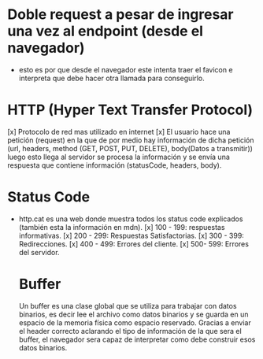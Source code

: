 # Doble request a pesar de ingresar una vez al endpoint (desde el navegador)

- esto es por que desde el navegador este intenta traer el favicon e interpreta que debe hacer otra llamada para conseguirlo.

# HTTP (Hyper Text Transfer Protocol)

[x] Protocolo de red mas utilizado en internet
[x] El usuario hace una petición (request) en la que de por medio hay información de dicha petición (url, headers, method (GET, POST, PUT, DELETE), body(Datos a transmitir)) luego esto llega al servidor se procesa la información y se envía una respuesta que contiene información (statusCode, headers, body).

# Status Code

- http.cat es una web donde muestra todos los status code explicados (también esta la información en mdn).
  [x] 100 - 199: respuestas informativas.
  [x] 200 - 299: Respuestas Satisfactorias.
  [x] 300 - 399: Redirecciones.
  [x] 400 - 499: Errores del cliente.
  [x] 500- 599: Errores del servidor.

  # Buffer

  Un buffer es una clase global que se utiliza para trabajar con datos binarios, es decir lee el archivo como datos binarios y se guarda en un espacio de la memoria física como espacio reservado. Gracias a enviar el header correcto aclarando el tipo de información de la que sera el buffer, el navegador sera capaz de interpretar como debe construir esos datos binarios.
